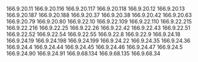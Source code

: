166.9.20.11
166.9.20.116
166.9.20.117
166.9.20.118
166.9.20.12
166.9.20.13
166.9.20.187
166.9.20.188
166.9.20.37
166.9.20.38
166.9.20.42
166.9.20.63
166.9.20.79
166.9.20.80
166.9.22.10
166.9.22.109
166.9.22.110
166.9.22.215
166.9.22.216
166.9.22.25
166.9.22.26
166.9.22.42
166.9.22.43
166.9.22.51
166.9.22.52
166.9.22.54
166.9.22.55
166.9.22.8
166.9.22.9
166.9.24.18
166.9.24.19
166.9.24.198
166.9.24.199
166.9.24.22
166.9.24.35
166.9.24.36
166.9.24.4
166.9.24.44
166.9.24.45
166.9.24.46
166.9.24.47
166.9.24.5
166.9.24.90
166.9.24.91
166.9.68.134
166.9.68.135
166.9.68.34
